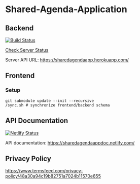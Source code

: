 # Shared-Agenda-Application

## Backend
[![Build Status](https://travis-ci.org/sudojimmy/Shared-Agenda-Application.svg?branch=master)](https://travis-ci.org/sudojimmy/Shared-Agenda-Application)

[Check Server Status](https://stats.uptimerobot.com/LP4mKtz5z)

Server API URL: https://sharedagendaapp.herokuapp.com/

## Frontend

### Setup
```
git submodule update --init --recursive
/sync.sh # synchronize frontend/backend schema
```

## API Documentation
[![Netlify Status](https://api.netlify.com/api/v1/badges/a2e9ca9e-60cd-4103-a5fd-e82bb1b76458/deploy-status)](https://app.netlify.com/sites/sharedagendaappdoc/deploys)

API documentation: https://sharedagendaappdoc.netlify.com/

## Privacy Policy
https://www.termsfeed.com/privacy-policy/48a30a94c19b82751a7024b11570e655